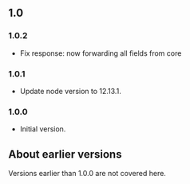 ## 1.0

### 1.0.2

- Fix response: now forwarding all fields from core

### 1.0.1

- Update node version to 12.13.1.

### 1.0.0

- Initial version.

## About earlier versions

Versions earlier than 1.0.0 are not covered here.
